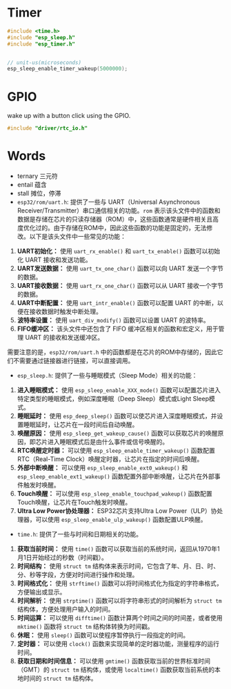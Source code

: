 # Timer
```C++
#include <time.h>
#include "esp_sleep.h"
#include "esp_timer.h"


// unit-us(microseconds)
esp_sleep_enable_timer_wakeup(5000000);

```

# GPIO
wake up with a button click using the GPIO.

```C++
#include "driver/rtc_io.h"

```


# Words
- ternary 三元符
- entail 蕴含
- stall 摊位，停滞
- `esp32/rom/uart.h`: 提供了一些与 UART（Universal Asynchronous Receiver/Transmitter）串口通信相关的功能。`rom` 表示该头文件中的函数和数据是存储在芯片的只读存储器（ROM）中，这些函数通常是硬件相关且高度优化过的。由于存储在ROM中，因此这些函数的功能是固定的，无法修改。以下是该头文件中一些常见的功能：<br>
1. **UART初始化：** 使用 `uart_rx_enable()` 和 `uart_tx_enable()` 函数可以初始化 UART 接收和发送功能。<br>
2. **UART发送数据：** 使用 `uart_tx_one_char()` 函数可以向 UART 发送一个字节的数据。<br>
3. **UART接收数据：** 使用 `uart_rx_one_char()` 函数可以从 UART 接收一个字节的数据。<br>
4. **UART中断配置：** 使用 `uart_intr_enable()` 函数可以配置 UART 的中断，以便在接收数据时触发中断处理。<br>
5. **波特率设置：** 使用 `uart_div_modify()` 函数可以设置 UART 的波特率。<br>
6. **FIFO缓冲区：** 该头文件中还包含了 FIFO 缓冲区相关的函数和宏定义，用于管理 UART 的接收和发送缓冲区。<br>

需要注意的是，`esp32/rom/uart.h` 中的函数都是在芯片的ROM中存储的，因此它们不需要通过链接器进行链接，可以直接调用。
- `esp_sleep.h`: 提供了一些与睡眠模式（Sleep Mode）相关的功能：<br>
1. **进入睡眠模式：** 使用 `esp_sleep_enable_XXX_mode()` 函数可以配置芯片进入特定类型的睡眠模式，例如深度睡眠（Deep Sleep）模式或Light Sleep模式。<br>
2. **睡眠延时：** 使用 `esp_deep_sleep()` 函数可以使芯片进入深度睡眠模式，并设置睡眠延时，让芯片在一段时间后自动唤醒。<br>
3. **唤醒原因：** 使用 `esp_sleep_get_wakeup_cause()` 函数可以获取芯片的唤醒原因，即芯片进入睡眠模式后是由什么事件或信号唤醒的。<br>
4. **RTC唤醒定时器：** 可以使用 `esp_sleep_enable_timer_wakeup()` 函数配置RTC（Real-Time Clock）唤醒定时器，让芯片在指定的时间后唤醒。<br>
5. **外部中断唤醒：** 可以使用 `esp_sleep_enable_ext0_wakeup()` 和 `esp_sleep_enable_ext1_wakeup()` 函数配置外部中断唤醒，让芯片在外部事件触发时唤醒。<br>
6. **Touch唤醒：** 可以使用 `esp_sleep_enable_touchpad_wakeup()` 函数配置Touch唤醒，让芯片在Touch触发时唤醒。<br>
7. **Ultra Low Power协处理器：** ESP32芯片支持Ultra Low Power（ULP）协处理器，可以使用 `esp_sleep_enable_ulp_wakeup()` 函数配置ULP唤醒。<br>
- `time.h`: 提供了一些与时间和日期相关的功能。<br>
1. **获取当前时间：** 使用 `time()` 函数可以获取当前的系统时间，返回从1970年1月1日开始经过的秒数（时间戳）。<br>
2. **时间结构：** 使用 `struct tm` 结构体来表示时间，它包含了年、月、日、时、分、秒等字段，方便对时间进行操作和处理。<br>
3. **时间格式化：** 使用 `strftime()` 函数可以将时间格式化为指定的字符串格式，方便输出或显示。<br>
4. **时间解析：** 使用 `strptime()` 函数可以将字符串形式的时间解析为 `struct tm` 结构体，方便处理用户输入的时间。<br>
5. **时间运算：** 可以使用 `difftime()` 函数计算两个时间之间的时间差，或者使用 `mktime()` 函数将 `struct tm` 结构体转换为时间戳。<br>
6. **休眠：** 使用 `sleep()` 函数可以使程序暂停执行一段指定的时间。<br>
7. **定时器：** 可以使用 `clock()` 函数来实现简单的定时器功能，测量程序的运行时间。<br>
8. **获取日期和时间信息：** 可以使用 `gmtime()` 函数获取当前的世界标准时间（GMT）的 `struct tm` 结构体，或使用 `localtime()` 函数获取当前系统的本地时间的 `struct tm` 结构体。<br>
